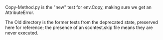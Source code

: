 Copy-Method.py is the "new" test for env.Copy, making sure we
get an AttributeError.

The Old directory is the former tests from the deprecated state,
preserved here for reference; the presence of an scontest.skip file
means they are never executed.
